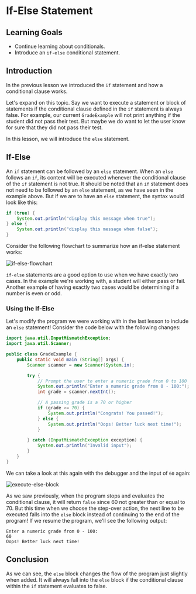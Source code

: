 # If-Else Statement

## Learning Goals

- Continue learning about conditionals.
- Introduce an `if-else` conditional statement.

## Introduction

In the previous lesson we introduced the `if` statement and how a conditional
clause works.

Let's expand on this topic. Say we want to execute a statement or block of
statements if the conditional clause defined in the `if` statement is always
false. For example, our current `GradeExample` will not print anything if the
student did not pass their test. But maybe we do want to let the user know for
sure that they did not pass their test.

In this lesson, we will introduce the `else` statement.

## If-Else

An `if` statement can be followed by an `else` statement. When an `else`
follows an `if`, its content will be executed whenever the conditional clause
of the `if` statement is not true. It should be noted that an `if` statement
does not need to be followed by an `else` statement, as we have seen in the
example above. But if we are to have an `else` statement, the syntax would look
like this:

```java
if (true) {
    System.out.println("display this message when true");
} else {
    System.out.println("display this message when false");
}
```

Consider the following flowchart to summarize how an if-else statement works:

![if-else-flowchart](https://curriculum-content.s3.amazonaws.com/java-mod-1/if-else-statement/if-else-conditional-flowchart.png)

`if-else` statements are a good option to use when we have exactly two cases.
In the example we're working with, a student will either pass or fail. Another
example of having exactly two cases would be determining if a number is even
or odd.

### Using the If-Else

Let's modify the program we were working with in the last lesson to include an
`else` statement! Consider the code below with the following changes:

```java
import java.util.InputMismatchException;
import java.util.Scanner;

public class GradeExample {
    public static void main (String[] args) {
        Scanner scanner = new Scanner(System.in);

        try {
            // Prompt the user to enter a numeric grade from 0 to 100
            System.out.println("Enter a numeric grade from 0 - 100:");
            int grade = scanner.nextInt();

            // A passing grade is a 70 or higher
            if (grade >= 70) {
                System.out.println("Congrats! You passed!");
            } else {
                System.out.println("Oops! Better luck next time!");
            }

        } catch (InputMismatchException exception) {
            System.out.println("Invalid input");
        }
    }
}
```

We can take a look at this again with the debugger and the input of `60` again:

![execute-else-block](https://curriculum-content.s3.amazonaws.com/java-mod-1/if-statement/intellij-debugger-else-block-execution.PNG)

As we saw previously, when the program stops and evaluates the conditional
clause, it will return `false` since 60 not greater than or equal to 70. But
this time when we choose the step-over action, the next line to be executed
falls into the `else` block instead of continuing to the end of the program! If
we resume the program, we'll see the following output:

```text
Enter a numeric grade from 0 - 100:
60
Oops! Better luck next time!
```

## Conclusion

As we can see, the `else` block changes the flow of the program just slightly
when added. It will always fall into the `else` block if the conditional clause
within the `if` statement evaluates to false.